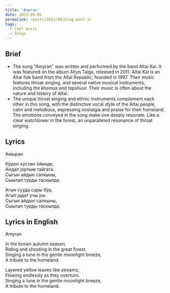 ```yaml
---
title: 'Amyran'
date: 2023-08-05
permalink: /posts/2023/08/blog-post-1/
tags:
  - Cool posts
  - Songs
---
```

## Brief
- The song "Amyran" was written and performed by the band Altai Kai. It was featured on the album Altyn Taiga, released in 2011. Altai Kai is an Altai folk band from the Altai Republic, founded in 1997. Their music features throat singing, and several native musical instruments, including the khomus and topshuur. Their music is often about the nature and history of Altai.
- The unique throat singing and ethnic instruments complement each other in this song, with the distinctive vocal style of the Altai people, calm and melodious, expressing nostalgia and praise for their homeland. The emotions conveyed in the song make one deeply resonate. Like a clear watchtower in the forest, an unparalleled resonance of throat singing.

## Lyrics
Амыран  

Кӱреҥ кӱстиҥ ӧйинде,  
Аҥдап јортым тайгага.  
Сыгын айдын салкыны,  
Сыылап турды таскылда.  
 
Агын сууда сары бӱр,  
Агып јадат учы јок.  
Сыгын айдыҥ салкыны,  
Сыылап турды таскылда.  

## Lyrics in English
Amyran  

In the brown autumn season,  
Riding and shooting in the great forest.  
Singing a tune in the gentle moonlight breeze,  
A tribute to the homeland.  

Layered yellow leaves like streams,  
Flowing endlessly as they overturn.  
Singing a tune in the gentle moonlight breeze,  
A tribute to the homeland.   
